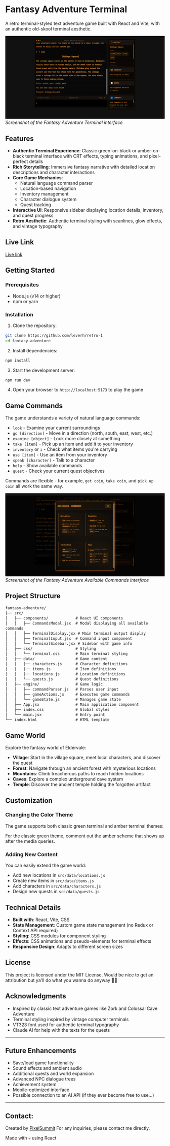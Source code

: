 # Fantasy Adventure Terminal

A retro terminal-styled text adventure game built with React and Vite, with an authentic old-skool terminal aesthetic.

![Terminal Interface](/public/screenshot.png)
*Screenshot of the Fantasy Adventure Terminal interface*

## Features

- **Authentic Terminal Experience**: Classic green-on-black or amber-on-black terminal interface with CRT effects, typing animations, and pixel-perfect details
- **Rich Storytelling**: Immersive fantasy narrative with detailed location descriptions and character interactions
- **Core Game Mechanics**: 
  - Natural language command parser
  - Location-based navigation
  - Inventory management
  - Character dialogue system
  - Quest tracking
- **Interactive UI**: Responsive sidebar displaying location details, inventory, and quest progress
- **Retro Aesthetic**: Authentic terminal styling with scanlines, glow effects, and vintage typography

## Live Link

[Live link](https://chipper-granita-da4a17.netlify.app/) 

## Getting Started

### Prerequisites

- Node.js (v14 or higher)
- npm or yarn

### Installation

1. Clone the repository:
```bash
git clone https://github.com/leverh/retro-1
cd fantasy-adventure
```

2. Install dependencies:
```bash
npm install
```

3. Start the development server:
```bash
npm run dev
```

4. Open your browser to `http://localhost:5173` to play the game

## Game Commands

The game understands a variety of natural language commands:

- `look` - Examine your current surroundings
- `go [direction]` - Move in a direction (north, south, east, west, etc.)
- `examine [object]` - Look more closely at something
- `take [item]` - Pick up an item and add it to your inventory
- `inventory` or `i` - Check what items you're carrying
- `use [item]` - Use an item from your inventory
- `speak [character]` - Talk to a character
- `help` - Show available commands
- `quest` - Check your current quest objectives

Commands are flexible - for example, `get coin`, `take coin`, and `pick up coin` all work the same way.

![The Available Game Commands](/public/screenshot2.png)
*Screenshot of the Fantasy Adventure Available Commands interface*

## Project Structure

```
fantasy-adventure/
├── src/
│   ├── components/            # React UI components
│   │   ├── CommandsModal.jsx  # Modal displaying all available commands
│   │   ├── TerminalDisplay.jsx # Main terminal output display
│   │   ├── TerminalInput.jsx  # Command input component
│   │   └── TerminalSidebar.jsx # Sidebar with game info
│   ├── css/                   # Styling
│   │   └── terminal.css       # Main terminal styling
│   ├── data/                  # Game content
│   │   ├── characters.js      # Character definitions
│   │   ├── items.js           # Item definitions
│   │   ├── locations.js       # Location definitions
│   │   └── quests.js          # Quest definitions
│   ├── engine/                # Game logic
│   │   ├── commandParser.js   # Parses user input
│   │   ├── gameActions.js     # Executes game commands
│   │   └── gameState.js       # Manages game state
│   ├── App.jsx                # Main application component
│   ├── index.css              # Global styles
│   └── main.jsx               # Entry point
└── index.html                 # HTML template
```

## Game World

Explore the fantasy world of Eldervale:

- **Village**: Start in the village square, meet local characters, and discover the quest
- **Forest**: Navigate through an ancient forest with mysterious locations
- **Mountains**: Climb treacherous paths to reach hidden locations
- **Caves**: Explore a complex underground cave system
- **Temple**: Discover the ancient temple holding the forgotten artifact

## Customization

### Changing the Color Theme

The game supports both classic green terminal and amber terminal themes:

For the classic green theme, comment out the amber scheme that shows up after the media queries.

### Adding New Content

You can easily extend the game world:

- Add new locations in `src/data/locations.js`
- Create new items in `src/data/items.js`
- Add characters in `src/data/characters.js`
- Design new quests in `src/data/quests.js`

## Technical Details

- **Built with**: React, Vite, CSS
- **State Management**: Custom game state management (no Redux or Context API required)
- **Styling**: CSS modules for component styling
- **Effects**: CSS animations and pseudo-elements for terminal effects
- **Responsive Design**: Adapts to different screen sizes


## License

This project is licensed under the MIT License. Would be nice to get an attribution but ya'll do what you wanna do anyway 🤷‍♂️ 

## Acknowledgments

- Inspired by classic text adventure games like Zork and Colossal Cave Adventure
- Terminal styling inspired by vintage computer terminals
- VT323 font used for authentic terminal typography
- Claude AI for help with the texts for the quests

---

## Future Enhancements

- Save/load game functionality
- Sound effects and ambient audio
- Additional quests and world expansion
- Advanced NPC dialogue trees
- Achievement system
- Mobile-optimized interface
- Possible connection to an AI API (if they ever become free to use...)

---

## Contact:
Created by [PixelSummit](https://pixelsummit.dev/)
For any inquiries, please contact me directly.

Made with 💀 using React 
